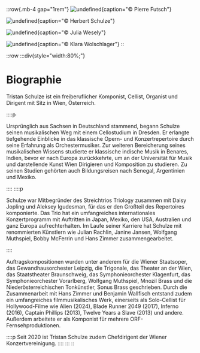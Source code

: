 ::row{.mb-4 gap="1rem"}
![undefined](/img/about/10987707_874286799285655_8564208899567487865_o.jpg){caption="© Pierre Futsch"}

![undefined](/img/about/KleinTristan_Baer.jpg){caption="© Herbert Schulze"}

![undefined](/img/about/Tristan_Schulze-2.jpg){caption="© Julia Wesely"}

![undefined](/img/about/TSUniCampKlaraWolschlager.jpg){caption="© Klara Wolschlager"}
::

::row
  :::div{style="width:80%;"}
  # Biographie
  
  Tristan Schulze ist ein freiberuflicher Komponist, Cellist, Organist und Dirigent mit Sitz in Wien, Österreich.
  
  ::::p

Ursprünglich aus Sachsen in Deutschland stammend, begann Schulze seinen musikalischen Weg mit einem Cellostudium in Dresden. Er erlangte tiefgehende Einblicke in das klassische Opern- und Konzertrepertoire durch seine Erfahrung als Orchestermusiker. Zur weiteren Bereicherung seines musikalischen Wissens studierte er klassische indische Musik in Benares, Indien, bevor er nach Europa zurückkehrte, um an der Universität für Musik und darstellende Kunst Wien Dirigieren und Komposition zu studieren. Zu seinen Studien gehörten auch Bildungsreisen nach Senegal, Argentinien und Mexiko.

  ::::
  ::::p

Schulze war Mitbegründer des Streichtrios Triology zusammen mit Daisy Jopling und Aleksey Igudesman, für das er den Großteil des Repertoires komponierte. Das Trio hat ein umfangreiches internationales Konzertprogramm mit Auftritten in Japan, Mexiko, den USA, Australien und ganz Europa aufrechterhalten. Im Laufe seiner Karriere hat Schulze mit renommierten Künstlern wie Julian Rachlin, Janine Jansen, Wolfgang Muthspiel, Bobby McFerrin und Hans Zimmer zusammengearbeitet.
      
  ::::

Auftragskompositionen wurden unter anderem für die Wiener Staatsoper, das Gewandhausorchester Leipzig, die Trigonale, das Theater an der Wien, das Staatstheater Braunschweig, das Symphonieorchester Klagenfurt, das Symphonieorchester Vorarlberg, Wolfgang Muthspiel, Mnozil Brass und die Niederösterreichischen Tonkünstler, Sonus Brass geschrieben. Durch die Zusammenarbeit mit Hans Zimmer und Benjamin Wallfisch entstand zudem ein umfangreiches filmmusikalisches Werk, einerseits als Solo-Cellist für Hollywood-Filme wie Alien (2024), Blade Runner 2049 (2017), Inferno (2016), Captain Phillips (2013), Twelve Years a Slave (2013) und andere. Außerdem arbeitete er als Komponist für mehrere ORF-Fernsehproduktionen.
        
  ::::p
          Seit 2020 ist Tristan Schulze zudem Chefdirigent der Wiener Konzertvereinigung.
  ::::
  :::
  ::
